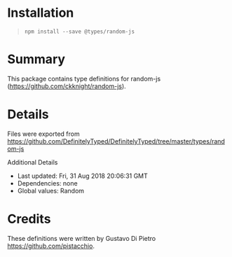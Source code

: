 # Installation
> `npm install --save @types/random-js`

# Summary
This package contains type definitions for random-js (https://github.com/ckknight/random-js).

# Details
Files were exported from https://github.com/DefinitelyTyped/DefinitelyTyped/tree/master/types/random-js

Additional Details
 * Last updated: Fri, 31 Aug 2018 20:06:31 GMT
 * Dependencies: none
 * Global values: Random

# Credits
These definitions were written by Gustavo Di Pietro <https://github.com/pistacchio>.

